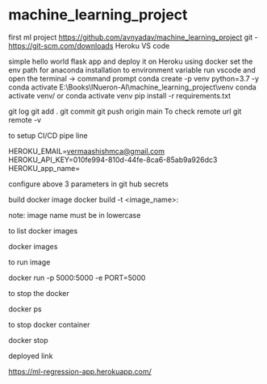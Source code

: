 # machine_learning_project
first ml project
https://github.com/avnyadav/machine_learning_project
git - https://git-scm.com/downloads
Heroku
VS code

simple hello world flask app and deploy it on Heroku using docker
set the env path for anaconda installation to environment variable
run vscode and open the terminal -> command prompt
conda create -p venv python=3.7 -y
conda activate E:\Books\INueron-AI\machine_learning_project\venv
conda activate venv/
or
conda activate venv
pip install -r requirements.txt

git log
git add .
git commit
git push origin main
To check remote url
git remote -v

to setup CI/CD pipe line

HEROKU_EMAIL=vermaashishmca@gmail.com
HEROKU_API_KEY=010fe994-810d-44fe-8ca6-85ab9a926dc3
HEROKU_app_name=

configure above 3 parameters in git hub secrets

build docker image
docker build -t <image_name>:<tagname>

note: image name must be in lowercase

to list docker images

docker images

to run image

docker run -p 5000:5000 -e PORT=5000 <image ID>

to stop the docker

docker ps

to stop docker container 

docker stop <container ID>

deployed link

https://ml-regression-app.herokuapp.com/